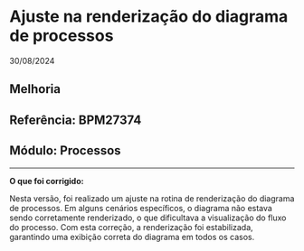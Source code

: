 # Ajuste na renderização do diagrama de processos
30/08/2024
## Melhoria
## Referência: BPM27374
## Módulo: Processos
***

**O que foi corrigido:**

Nesta versão, foi realizado um ajuste na rotina de renderização do diagrama de processos. Em alguns cenários específicos, o diagrama não estava sendo corretamente renderizado, o que dificultava a visualização do fluxo do processo. Com esta correção, a renderização foi estabilizada, garantindo uma exibição correta do diagrama em todos os casos.